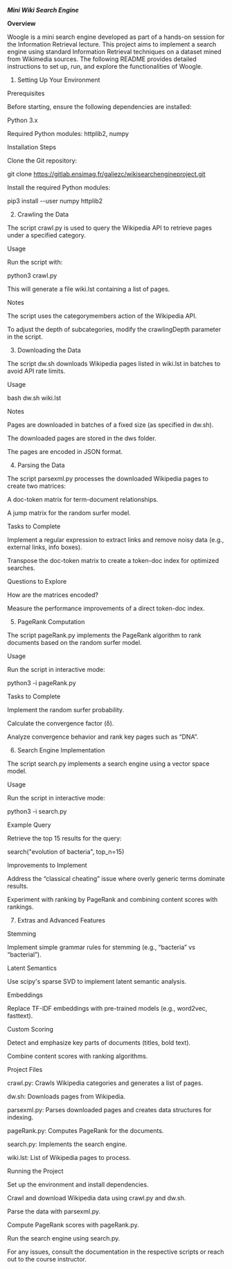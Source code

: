 ***Mini Wiki Search Engine***

**Overview**

Woogle is a mini search engine developed as part of a hands-on session for the Information Retrieval lecture. This project aims to implement a search engine using standard Information Retrieval techniques on a dataset mined from Wikimedia sources. The following README provides detailed instructions to set up, run, and explore the functionalities of Woogle.

1. Setting Up Your Environment

Prerequisites

Before starting, ensure the following dependencies are installed:

Python 3.x

Required Python modules: httplib2, numpy

Installation Steps

Clone the Git repository:

git clone https://gitlab.ensimag.fr/galiezc/wikisearchengineproject.git

Install the required Python modules:

pip3 install --user numpy httplib2

2. Crawling the Data

The script crawl.py is used to query the Wikipedia API to retrieve pages under a specified category.

Usage

Run the script with:

python3 crawl.py

This will generate a file wiki.lst containing a list of pages.

Notes

The script uses the categorymembers action of the Wikipedia API.

To adjust the depth of subcategories, modify the crawlingDepth parameter in the script.

3. Downloading the Data

The script dw.sh downloads Wikipedia pages listed in wiki.lst in batches to avoid API rate limits.

Usage

bash dw.sh wiki.lst

Notes

Pages are downloaded in batches of a fixed size (as specified in dw.sh).

The downloaded pages are stored in the dws folder.

The pages are encoded in JSON format.

4. Parsing the Data

The script parsexml.py processes the downloaded Wikipedia pages to create two matrices:

A doc-token matrix for term-document relationships.

A jump matrix for the random surfer model.

Tasks to Complete

Implement a regular expression to extract links and remove noisy data (e.g., external links, info boxes).

Transpose the doc-token matrix to create a token-doc index for optimized searches.

Questions to Explore

How are the matrices encoded?

Measure the performance improvements of a direct token-doc index.

5. PageRank Computation

The script pageRank.py implements the PageRank algorithm to rank documents based on the random surfer model.

Usage

Run the script in interactive mode:

python3 -i pageRank.py

Tasks to Complete

Implement the random surfer probability.

Calculate the convergence factor (δ).

Analyze convergence behavior and rank key pages such as “DNA”.

6. Search Engine Implementation

The script search.py implements a search engine using a vector space model.

Usage

Run the script in interactive mode:

python3 -i search.py

Example Query

Retrieve the top 15 results for the query:

search("evolution of bacteria", top_n=15)

Improvements to Implement

Address the “classical cheating” issue where overly generic terms dominate results.

Experiment with ranking by PageRank and combining content scores with rankings.

7. Extras and Advanced Features

Stemming

Implement simple grammar rules for stemming (e.g., “bacteria” vs “bacterial”).

Latent Semantics

Use scipy's sparse SVD to implement latent semantic analysis.

Embeddings

Replace TF-IDF embeddings with pre-trained models (e.g., word2vec, fasttext).

Custom Scoring

Detect and emphasize key parts of documents (titles, bold text).

Combine content scores with ranking algorithms.

Project Files

crawl.py: Crawls Wikipedia categories and generates a list of pages.

dw.sh: Downloads pages from Wikipedia.

parsexml.py: Parses downloaded pages and creates data structures for indexing.

pageRank.py: Computes PageRank for the documents.

search.py: Implements the search engine.

wiki.lst: List of Wikipedia pages to process.

Running the Project

Set up the environment and install dependencies.

Crawl and download Wikipedia data using crawl.py and dw.sh.

Parse the data with parsexml.py.

Compute PageRank scores with pageRank.py.

Run the search engine using search.py.

For any issues, consult the documentation in the respective scripts or reach out to the course instructor.
